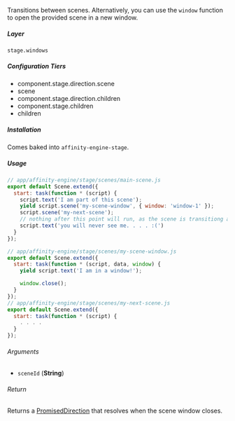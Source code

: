 Transitions between scenes. Alternatively, you can use the `window` function to open the provided scene in a new window.

##### Layer

`stage.windows`

##### Configuration Tiers

* component.stage.direction.scene
* scene
* component.stage.direction.children
* component.stage.children
* children

##### Installation

Comes baked into `affinity-engine-stage`.

##### Usage

```js
// app/affinity-engine/stage/scenes/main-scene.js
export default Scene.extend({
  start: task(function * (script) {
    script.text('I am part of this scene');
    yield script.scene('my-scene-window', { window: 'window-1' });
    script.scene('my-next-scene');
    // nothing after this point will run, as the scene is transitiong away
    script.text('you will never see me. . . . :(')
  }
});

// app/affinity-engine/stage/scenes/my-scene-window.js
export default Scene.extend({
  start: task(function * (script, data, window) {
    yield script.text('I am in a window!');

    window.close();
  }
});
// app/affinity-engine/stage/scenes/my-next-scene.js
export default Scene.extend({
  start: task(function * (script) {
    . . . .
  }
});
```

###### Arguments

* `sceneId` (**String**)

###### Return

Returns a [PromisedDirection](#/api/stage/directions?anchor=promised_direction) that resolves when the scene window closes.
